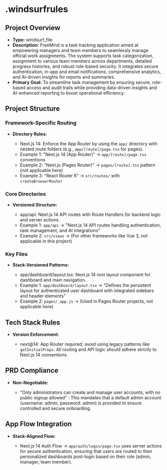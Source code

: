 # .windsurfrules

## Project Overview

*   **Type:** windsurf_file
*   **Description:** FreeMind is a task tracking application aimed at empowering managers and team members to seamlessly manage official work assignments. The system supports task categorization, assignment to various team members across departments, detailed progress histories, and robust role-based security. It integrates secure authentication, in-app and email notifications, comprehensive analytics, and AI-driven insights for reports and summaries.
*   **Primary Goal:** To streamline task management by ensuring secure, role-based access and audit trails while providing data-driven insights and AI-enhanced reporting to boost operational efficiency.

## Project Structure

### Framework-Specific Routing

*   **Directory Rules:**

    *   Next.js 14: Enforce the App Router by using the `app/` directory with nested route folders (e.g., `app/[route]/page.tsx` for pages).
    *   Example 1: "Next.js 14 (App Router)" → `app/[route]/page.tsx` conventions
    *   Example 2: "Next.js (Pages Router)" → `pages/[route].tsx` pattern (not applicable here)
    *   Example 3: "React Router 6" → `src/routes/` with `createBrowserRouter`

### Core Directories

*   **Versioned Structure:**

    *   app/api: Next.js 14 API routes with Route Handlers for backend logic and server actions.
    *   Example 1: `app/api` → "Next.js 14 API routes handling authentication, task management, and AI integrations"
    *   Example 2: `src/views` → (For other frameworks like Vue 3, not applicable in this project)

### Key Files

*   **Stack-Versioned Patterns:**

    *   app/dashboard/layout.tsx: Next.js 14 root layout component for dashboard and main navigation.
    *   Example 1: `app/dashboard/layout.tsx` → "Defines the persistent layout for authenticated user dashboard with integrated sidebars and header elements"
    *   Example 2: `pages/_app.js` → (Used in Pages Router projects, not applicable here)

## Tech Stack Rules

*   **Version Enforcement:**

    *   next@14: App Router required; avoid using legacy patterns like `getInitialProps`. All routing and API logic should adhere strictly to Next.js 14 conventions.

## PRD Compliance

*   **Non-Negotiable:**

    *   "Only administrators can create and manage user accounts, with no public signup allowed" : This mandates that a default admin account (username: admin, password: admin) is provided to ensure controlled and secure onboarding.

## App Flow Integration

*   **Stack-Aligned Flow:**

    *   Next.js 14 Auth Flow → `app/auth/login/page.tsx` uses server actions for secure authentication, ensuring that users are routed to their personalized dashboards post-login based on their role (admin, manager, team member).
